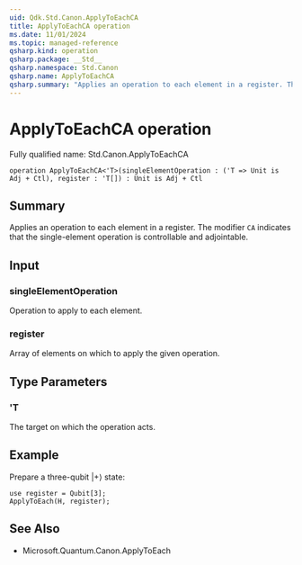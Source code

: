 ```yaml
---
uid: Qdk.Std.Canon.ApplyToEachCA
title: ApplyToEachCA operation
ms.date: 11/01/2024
ms.topic: managed-reference
qsharp.kind: operation
qsharp.package: __Std__
qsharp.namespace: Std.Canon
qsharp.name: ApplyToEachCA
qsharp.summary: "Applies an operation to each element in a register. The modifier `CA` indicates that the single-element operation is controllable and adjointable."
---
```


# ApplyToEachCA operation

Fully qualified name: Std.Canon.ApplyToEachCA

```qsharp
operation ApplyToEachCA<'T>(singleElementOperation : ('T => Unit is Adj + Ctl), register : 'T[]) : Unit is Adj + Ctl
```

## Summary
Applies an operation to each element in a register.
The modifier `CA` indicates that the single-element operation is controllable and adjointable.

## Input
### singleElementOperation
Operation to apply to each element.
### register
Array of elements on which to apply the given operation.

## Type Parameters
### 'T
The target on which the operation acts.

## Example
Prepare a three-qubit |+⟩ state:
```qsharp
use register = Qubit[3];
ApplyToEach(H, register);
```

## See Also
- Microsoft.Quantum.Canon.ApplyToEach
